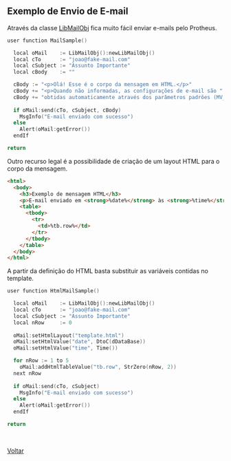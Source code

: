 ## Exemplo de Envio de E-mail

Através da classe [LibMailObj](#) fica muito fácil enviar e-mails pelo Protheus. 

```go
user function MailSample()

  local oMail    := LibMailObj():newLibMailObj()
  local cTo      := "joao@fake-mail.com"
  local cSubject := "Assunto Importante"
  local cBody    := ""

  cBody := "<p>Olá! Esse é o corpo da mensagem em HTML.</p>"
  cBody += "<p>Quando não informadas, as configurações de e-mail são "
  cBody += "obtidas automaticamente através dos parâmetros padrões (MV_RELXXX).</p>"
  
  if oMail:send(cTo, cSubject, cBody)
    MsgInfo("E-mail enviado com sucesso")
  else
    Alert(oMail:getError())
  endIf

return
```

Outro recurso legal é a possibilidade de criação de um layout HTML para o corpo da mensagem.

```html
<html>
  <body>
    <h3>Exemplo de mensagem HTML</h3>
    <p>E-mail enviado em <strong>%date%</strong> às <strong>%time%</strong></p>
    <table>
      <tbody>
        <tr>            
          <td>%tb.row%</td>          
        </tr>
      </tbody>
    </table>
  </body>
</html>
```

A partir da definição do HTML basta substituir as variáveis contidas no template.

```go
user function HtmlMailSample()

  local oMail    := LibMailObj():newLibMailObj()
  local cTo      := "joao@fake-mail.com"
  local cSubject := "Assunto Importante"
  local nRow     := 0
  
  oMail:setHtmlLayout("template.html")
  oMail:setHtmlValue("date", DtoC(dDataBase))
  oMail:setHtmlValue("time", Time())

  for nRow := 1 to 5
    oMail:addHtmlTableValue("tb.row", StrZero(nRow, 2))
  next nRow
  
  if oMail:send(cTo, cSubject)
    MsgInfo("E-mail enviado com sucesso")
  else
    Alert(oMail:getError())
  endIf

return
```

<br/>

[Voltar](../index)